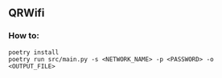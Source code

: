 ## QRWifi

### How to:
```shell
poetry install
poetry run src/main.py -s <NETWORK_NAME> -p <PASSWORD> -o <OUTPUT_FILE>
```